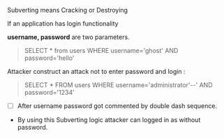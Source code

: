 Subverting means Cracking or Destroying

If an application has login functionality

**username, password** are two parameters.

> SELECT * from users WHERE username='ghost' AND  password='hello'


Attacker construct an attack not to enter password and login : 

> SELECT  * FROM users WHERE username='administrator'--' AND password='1234'

- [ ]  After username password got commented by double dash sequence.
- By using this Subverting logic attacker can logged in as without password.


